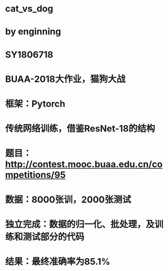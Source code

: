 # cat_vs_dog
# by enginning
# SY1806718
# BUAA-2018大作业，猫狗大战
# 框架：Pytorch

# 传统网络训练，借鉴ResNet-18的结构
# 题目：http://contest.mooc.buaa.edu.cn/competitions/95
# 数据：8000张训，2000张测试
# 独立完成：数据的归一化、批处理，及训练和测试部分的代码
# 结果：最终准确率为85.1%
